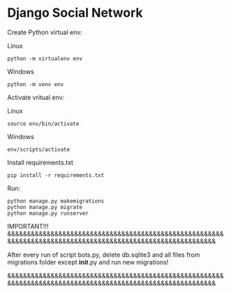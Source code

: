 # Django Social Network

Create Python virtual env:

Linux
```
python -m virtualenv env
```

Windows
```
python -m venv env
```

Activate vritual env:

Linux

```
source env/bin/activate
```

Windows

```
env/scripts/activate
```

Install requirements.txt
```
pip install -r requirements.txt
```

Run:
```
python manage.py makemigrations
python manage.py migrate
python manage.py runserver
```
IMPORTANT!!!
&&&&&&&&&&&&&&&&&&&&&&&&&&&&&&&&&&&&&&&&&&&&&&&&&&&&&&&&&&&&&&&&&&&&&&&&&&&&&&&&&&&&&&&&&&&&&&&&&&&&&&&&&&&&


After every run of script bots.py, delete db.sqlite3 and all files from migrations folder except __init__.py and run new migrations!


&&&&&&&&&&&&&&&&&&&&&&&&&&&&&&&&&&&&&&&&&&&&&&&&&&&&&&&&&&&&&&&&&&&&&&&&&&&&&&&&&&&&&&&&&&&&&&&&&&&&&&&&&&&&
